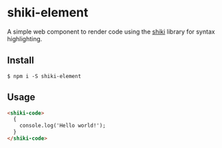 # shiki-element

A simple web component to render code using the
[shiki](https://github.com/shikijs/shiki) library for syntax highlighting.

## Install

```
$ npm i -S shiki-element
```

## Usage

```html
<shiki-code>
  {
    console.log('Hello world!');
  }
</shiki-code>
```
